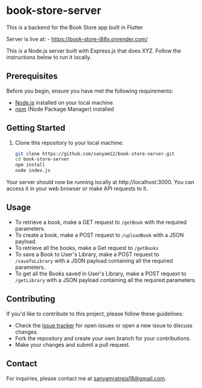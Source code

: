# book-store-server
This is a backend for the Book Store app built in Flutter

Server is live at: - https://book-store-i88v.onrender.com/


This is a Node.js server built with Express.js that does XYZ. Follow the instructions below to run it locally.
## Prerequisites

Before you begin, ensure you have met the following requirements:

- [Node.js](https://nodejs.org/) installed on your local machine
- [npm](https://www.npmjs.com/) (Node Package Manager) installed

## Getting Started

1. Clone this repository to your local machine:

   ```bash
   git clone https://github.com/sanyam12/book-store-server.git
   cd book-store-server
   npm install
   node index.js

Your server should now be running locally at http://localhost:3000. You can access it in your web browser or make API requests to it.

## Usage

- To retrieve a book, make a GET request to `/getBook` with the required parameters.
- To create a book, make a POST request to `/uploadBook` with a JSON payload.
- To retrieve all the books, make a Get request to `/getBooks`
- To save a Book to User's Library, make a POST request to `/saveToLibrary` with a JSON payload containing all the required parameters.
- To get all the Books saved in User's Library, make a POST requext to `/getLibrary` with a JSON payload containing all the required parameters.

## Contributing

If you'd like to contribute to this project, please follow these guidelines:

- Check the [issue tracker](https://github.com/sanyam12/book-store-server/issues) for open issues or open a new issue to discuss changes.
- Fork the repository and create your own branch for your contributions.
- Make your changes and submit a pull request.

## Contact

For inquiries, please contact me at [sanyamratreja18@gmail.com](mailto:sanyamratreja18@gmail.com).
